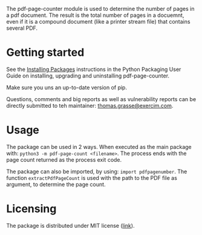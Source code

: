 The pdf-page-counter module is used to determine the number of pages in a pdf document. The result is the total number of pages in a docuemnt, even if it is a compound document (like a printer stream file) that contains several PDF.

# Getting started
See the [Installing Packages](https://packaging.python.org/installing/) instructions in the Python Packaging User Guide on installing, upgrading and uninstalling pdf-page-counter.

Make sure you uns an up-to-date version of pip. 

Questions, comments and big reports as well as vulnerability reports can be directly submitted to teh maintainer: <thomas.grasse@exercim.com>.

# Usage

The package can be used in 2 ways. When executed as the main package with: `python3 -m pdf-page-count <filename>`. The process ends with the page count returned as the process exit code.

The package can also be imported, by using: `import pdfpagenumber`. The function `extractPdfPageCount` is used with the path to the PDF file as argument, to determine the page count.

# Licensing
The package is distributed under MIT license ([link](https://opensource.org/licenses/MIT)).
